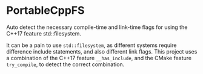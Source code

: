 # PortableCppFS
Auto detect the necessary compile-time and link-time flags for using the C++17 feature std::filesystem.

It can be a pain to use `std::filesystem`, as different systems require difference include statements, and also different link flags.
This project uses a combination of the C++17 feature `__has_include`, and the CMake feature `try_compile`, to detect the correct combination.



